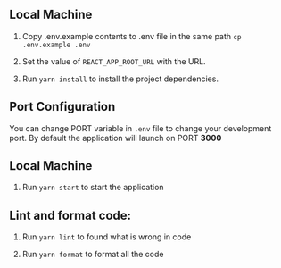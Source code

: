 ## Local Machine

1. Copy .env.example contents to .env file in the same path `cp .env.example .env`

2. Set the value of `REACT_APP_ROOT_URL` with the URL.

3. Run `yarn install` to install the project dependencies.

## Port Configuration

You can change PORT variable in `.env` file to change your development port. By default the application will launch on
PORT **3000**

## Local Machine

1. Run `yarn start` to start the application

## Lint and format code:

1. Run `yarn lint` to found what is wrong in code

2. Run `yarn format` to format all the code
